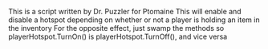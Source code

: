 This is a script written by Dr. Puzzler for Ptomaine
This will enable and disable a hotspot depending on whether or not a player is holding an item in the inventory
For the opposite effect, just swamp the methods so playerHotspot.TurnOn() is playerHotspot.TurnOff(), and vice versa